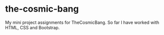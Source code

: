 # the-cosmic-bang
My mini project assignments for TheCosmicBang.
So far I have worked with HTML, CSS and Bootstrap.
